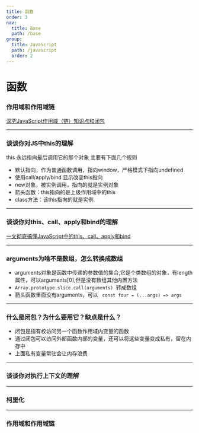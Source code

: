 ```yaml
---
title: 函数
order: 3
nav:
  title: Base
  path: /base
group:
  title: JavaScript
  path: /javascript
  order: 2
---
```


# 函数

### 作用域和作用域链
[深究JavaScript作用域（链）知识点和闭包](https://juejin.im/post/6844904126216830984)

---

### 谈谈你对JS中this的理解
this 永远指向最后调用它的那个对象
主要有下面几个规则
- 默认指向，作为普通函数调用，指向window，严格模式下指向undefined
- 使用call/apply/bind 显示改变this指向
- new对象，被实例调用，指向的就是实例对象
- 箭头函数：this指向的是上级作用域中的this
- class方法：该this指向的就是实例

---

### 谈谈你对this、call、apply和bind的理解
[一文彻底搞懂JavaScript中的this、call、apply和bind](https://juejin.im/post/6844904009308831751)

---

### arguments为啥不是数组，怎么转换成数组

- arguments对象是函数中传递的参数值的集合,它是个类数组的对象，有length属性，可以arguments[0],但是没有数组其他内置方法
- `Array.prototype.slice.call(arguments)`   转成数组
- 箭头函数里面没有arguments，可以 ` const four = (...args) => args` 

---

### 什么是闭包？为什么要用它？缺点是什么？

- 闭包是指有权访问另一个函数作用域内变量的函数
- 通过闭包可以访问外部函数内部的变量，还可以将这些变量变成私有，留在内存中
- 上面私有变量常驻会让内存浪费
  
---

### 谈谈你对执行上下文的理解

---

### 柯里化

---

### 作用域和作用域链





